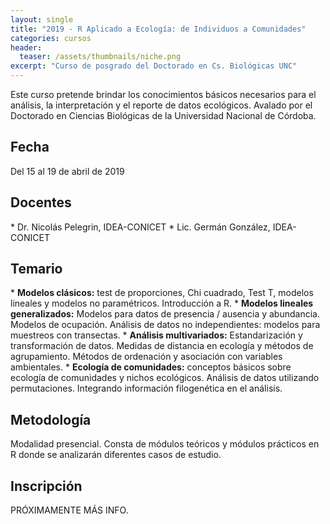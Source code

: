 ```yaml
---
layout: single
title: "2019 - R Aplicado a Ecología: de Individuos a Comunidades"
categories: cursos
header:
  teaser: /assets/thumbnails/niche.png
excerpt: "Curso de posgrado del Doctorado en Cs. Biológicas UNC"  
---
```


Este curso pretende brindar los conocimientos básicos necesarios para el análisis, la interpretación y el reporte de datos ecológicos. Avalado por el Doctorado en Ciencias Biológicas de la Universidad Nacional de Córdoba.

<!--more-->

<h2>Fecha</h2>
Del 15 al 19 de abril de 2019

<h2>Docentes</h2>
* Dr. Nicolás Pelegrin, IDEA-CONICET
* Lic. Germán González, IDEA-CONICET

<h2>Temario</h2>
* <strong>Modelos clásicos:</strong> test de proporciones, Chi cuadrado, Test T, modelos lineales y modelos no paramétricos. Introducción a R. 
* <strong>Modelos lineales generalizados:</strong> Modelos para datos de presencia / ausencia y abundancia. Modelos de ocupación. Análisis de datos no independientes:</strong> modelos para muestreos con transectas.
* <strong>Análisis multivariados:</strong> Estandarización y transformación de datos. Medidas de distancia en ecología y métodos de agrupamiento. Métodos de ordenación y asociación con variables ambientales. 
* <strong>Ecología de comunidades:</strong> conceptos básicos sobre ecología de comunidades y nichos ecológicos. Análisis de datos utilizando permutaciones. Integrando información filogenética en el análisis. 

<h2>Metodología</h2>
Modalidad presencial. Consta de módulos teóricos y módulos prácticos en R donde se analizarán diferentes casos de estudio.

<h2>Inscripción</h2>
PRÓXIMAMENTE MÁS INFO.


